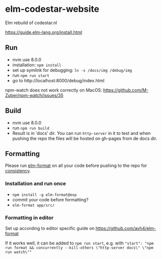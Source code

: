 # elm-codestar-website
Elm rebuild of codestar.nl

https://guide.elm-lang.org/install.html


## Run

* nvm use 8.0.0
* installation: `npm install`
* set up symlink for debugging: `ln -s /docs/img /debug/img`
* run `npm run start`
* go to http://localhost:8000/debug/index.html

npm-watch does not work correctly on MacOS: https://github.com/M-Zuber/npm-watch/issues/35


## Build

* nvm use 8.0.0
* run `npm run build`
* Result is in 'docs' dir. You can run `http-server` in it to test and when pushing the repo the files will be hosted on gh-pages from de docs dir.


	
## Formatting

Please run [elm-format](https://github.com/avh4/elm-format) on all your code before pushing to the repo for [consistency](https://github.com/avh4/elm-format#elm-format).

### Installation and run once

* `npm install -g elm-format@exp`
* commit your code before formatting?
* `elm-format app/src/`

### Formatting in editor

Set up according to editor specific guide on https://github.com/avh4/elm-format

If it works well, it can be added to `npm run start`, e.g. with `"start": "npm run format && concurrently --kill-others \"http-server docs\" \"npm run watch\""`


